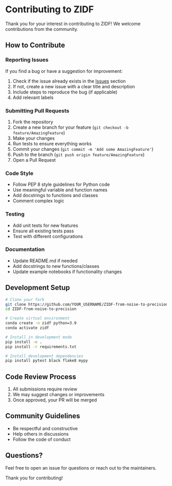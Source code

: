 # Contributing to ZIDF

Thank you for your interest in contributing to ZIDF! We welcome contributions from the community.

## How to Contribute

### Reporting Issues

If you find a bug or have a suggestion for improvement:

1. Check if the issue already exists in the [Issues](https://github.com/Wentao-Gao/ZIDF-from-noise-to-precision/issues) section
2. If not, create a new issue with a clear title and description
3. Include steps to reproduce the bug (if applicable)
4. Add relevant labels

### Submitting Pull Requests

1. Fork the repository
2. Create a new branch for your feature (`git checkout -b feature/AmazingFeature`)
3. Make your changes
4. Run tests to ensure everything works
5. Commit your changes (`git commit -m 'Add some AmazingFeature'`)
6. Push to the branch (`git push origin feature/AmazingFeature`)
7. Open a Pull Request

### Code Style

- Follow PEP 8 style guidelines for Python code
- Use meaningful variable and function names
- Add docstrings to functions and classes
- Comment complex logic

### Testing

- Add unit tests for new features
- Ensure all existing tests pass
- Test with different configurations

### Documentation

- Update README.md if needed
- Add docstrings to new functions/classes
- Update example notebooks if functionality changes

## Development Setup

```bash
# Clone your fork
git clone https://github.com/YOUR_USERNAME/ZIDF-from-noise-to-precision.git
cd ZIDF-from-noise-to-precision

# Create virtual environment
conda create -n zidf python=3.9
conda activate zidf

# Install in development mode
pip install -e .
pip install -r requirements.txt

# Install development dependencies
pip install pytest black flake8 mypy
```

## Code Review Process

1. All submissions require review
2. We may suggest changes or improvements
3. Once approved, your PR will be merged

## Community Guidelines

- Be respectful and constructive
- Help others in discussions
- Follow the code of conduct

## Questions?

Feel free to open an issue for questions or reach out to the maintainers.

Thank you for contributing!
